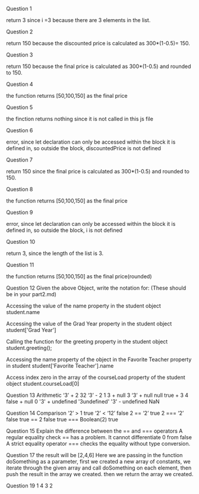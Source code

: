 
Question 1 

return 3 since i =3 because there are 3 elements in the list. 

Question 2 

return 150 because the discounted price is calculated as 300*(1-0.5)= 150. 

Question 3

return 150 because the final price is calculated as 300*(1-0.5) and rounded to 150. 

Question 4 

the function returns [50,100,150] as the final price

Question 5

the finction returns nothing since  it is not called in this js file

Question 6

error, since let declaration can only be accessed within the block it is 
defined in, so outside the block, discountedPrice is not defined

Question 7 

return 150 since the final price is calculated as 300*(1-0.5) and rounded to 150. 

Question 8 

the function returns [50,100,150] as the final price

Question 9

error, since  let declaration can only be accessed within the block it is 
defined in, so outside the block, i is not defined

Question 10

return 3, since the length of the list is 3. 

Question 11

the function returns [50,100,150] as the final price(rounded)

Question 12
Given the above Object, write the notation for:  (These should be in your part2.md)

Accessing the value of the name property in the student object
student.name

Accessing the value of the Grad Year property in the student object
student['Grad Year']

Calling the function for the greeting property in the student object
student.greeting();

Accessing the name property of the object in the Favorite Teacher property in student
student['Favorite Teacher'].name

Access index zero in the array of the courseLoad property of the student object
student.courseLoad[0]

Question 13
Arithmetic
‘3’ + 2             32
‘3’ - 2             1
3 + null            3
‘3’ + null          null
true + 3            4
false + null        0
'3' + undefined     '3undefined'
'3' - undefined     NaN

Question 14
Comparison
‘2’ > 1             true
‘2’ < ‘12’          false
2 == ‘2’            true
2 === ‘2’           false
true == 2           false
true === Boolean(2)         true

Question 15
Explain the difference between the == and === operators
A regular equality check == has a problem. It cannot differentiate 0 from false
A strict equality operator === checks the equality without type conversion.

Question 17
the result will be [2,4,6]
Here we are passing in the function doSomething as a parameter,
first we created a new array of constants,
we iterate through the given array and call doSomething
on each element, then push the result in the array we created.
then we return the array we created.


Question 19
1
4
3
2

